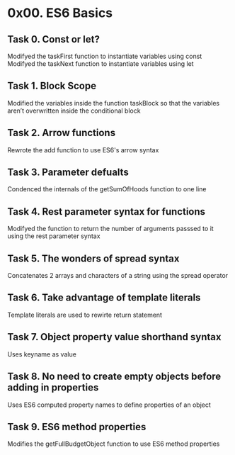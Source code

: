 # 0x00. ES6 Basics
## Task 0. Const or let?
Modifyed the taskFirst function to instantiate variables using const   
Modifyed the taskNext function to instantiate variables using let 
## Task 1. Block Scope 
Modified the variables inside the function taskBlock so that the variables aren’t overwritten inside the conditional block  
## Task 2. Arrow functions
Rewrote the add function to use ES6's arrow syntax  
## Task 3. Parameter defualts
Condenced the internals of the getSumOfHoods function to one line 
## Task 4. Rest parameter syntax for functions
Modifyed the function to return the number of arguments passsed to it using the rest parameter syntax
## Task 5. The wonders of spread syntax 
Concatenates 2 arrays and characters of a string using the spread operator  
## Task 6. Take advantage of template literals
Template literals are used to rewirte return statement  
## Task 7. Object property value shorthand syntax
Uses keyname as value  
## Task 8. No need to create empty objects before adding in properties
Uses ES6 computed property names to define properties of an object 
## Task 9. ES6 method properties
Modifies the getFullBudgetObject function to use ES6 method properties  
